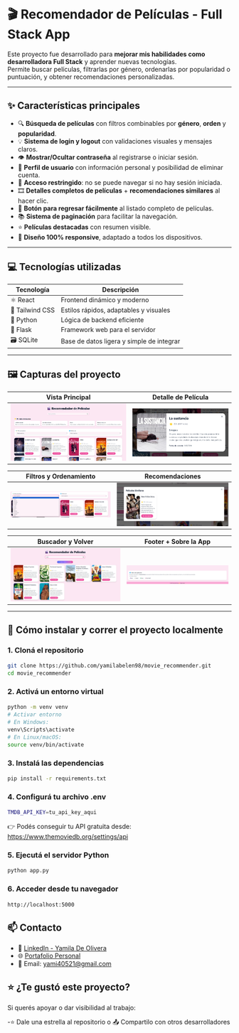 # 🎬 Recomendador de Películas - Full Stack App

Este proyecto fue desarrollado para **mejorar mis habilidades como desarrolladora Full Stack** y aprender nuevas tecnologías.  
Permite buscar películas, filtrarlas por género, ordenarlas por popularidad o puntuación, y obtener recomendaciones personalizadas.

---

## ✨ Características principales

- 🔍 **Búsqueda de películas** con filtros combinables por **género**, **orden** y **popularidad**.
- 💡 **Sistema de login y logout** con validaciones visuales y mensajes claros.
- 👁 **Mostrar/Ocultar contraseña** al registrarse o iniciar sesión.
- 👤 **Perfil de usuario** con información personal y posibilidad de eliminar cuenta.
- 🔐 **Acceso restringido**: no se puede navegar si no hay sesión iniciada.
- 🎞 **Detalles completos de películas** + **recomendaciones similares** al hacer clic.
- 📄 **Botón para regresar fácilmente** al listado completo de películas.
- 📚 **Sistema de paginación** para facilitar la navegación.
- ⭐ **Películas destacadas** con resumen visible.
- 📱 **Diseño 100% responsive**, adaptado a todos los dispositivos.

---

## 💻 Tecnologías utilizadas

| Tecnología      | Descripción                               |
| --------------- | ----------------------------------------- |
| ⚛ React         | Frontend dinámico y moderno               |
| 🎨 Tailwind CSS | Estilos rápidos, adaptables y visuales    |
| 🐍 Python       | Lógica de backend eficiente               |
| 🚀 Flask        | Framework web para el servidor            |
| 🗃 SQLite        | Base de datos ligera y simple de integrar |

---

## 🖼 Capturas del proyecto

| Vista Principal                                                       | Detalle de Película                                      |
| --------------------------------------------------------------------- | -------------------------------------------------------- |
| ![Vista Principal](./static/images/Recomendador%20de%20Peliculas.png) | ![Detalle](./static/images/Detalle%20de%20la%20Card.png) |

| Filtros y Ordenamiento                  | Recomendaciones                                               |
| --------------------------------------- | ------------------------------------------------------------- |
| ![Filtros](./static/images/Filtros.png) | ![Recomendaciones](./static/images/Peliculas%20similares.png) |

| Buscador y Volver                                                   | Footer + Sobre la App                                                 |
| ------------------------------------------------------------------- | --------------------------------------------------------------------- |
| ![Buscador](./static/images/Buscador%20y%20boton%20de%20volver.png) | ![Sobre la App](./static/images/Sobre%20la%20pagina%20y%20Footer.png) |

---

## 🚀 Cómo instalar y correr el proyecto localmente

### 1. Cloná el repositorio

```bash
git clone https://github.com/yamilabelen98/movie_recommender.git
cd movie_recommender
```

### 2. Activá un entorno virtual

```bash
python -m venv venv
# Activar entorno
# En Windows:
venv\Scripts\activate
# En Linux/macOS:
source venv/bin/activate
```

### 3. Instalá las dependencias

```bash
pip install -r requirements.txt
```

### 4. Configurá tu archivo .env

```bash
TMDB_API_KEY=tu_api_key_aqui
```

👉 Podés conseguir tu API gratuita desde: https://www.themoviedb.org/settings/api

### 5. Ejecutá el servidor Python

```bash
python app.py
```

### 6. Acceder desde tu navegador

```bash
http://localhost:5000
```

## 📫 Contacto

- 💼 [LinkedIn - Yamila De Olivera](https://www.linkedin.com/in/yamila-de-olivera/)
- 🌐 [Portafolio Personal](https://master--portafolio-yamila-de-olivera.netlify.app/)
- 📧 Email: yami40521@gmail.com

## ⭐ ¿Te gustó este proyecto?

Si querés apoyar o dar visibilidad al trabajo:

-⭐ Dale una estrella al repositorio
o 📤 Compartilo con otros desarrolladores
